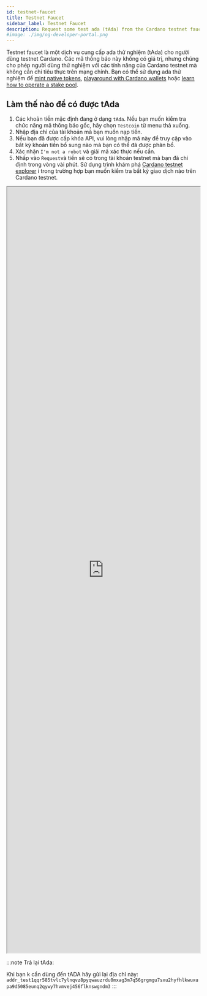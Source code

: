 ```yaml
---
id: testnet-faucet
title: Testnet Faucet
sidebar_label: Testnet Faucet
description: Request some test ada (tAda) from the Cardano testnet faucet.
#image: ./img/og-developer-portal.png
--- 
```


Testnet faucet là một dịch vụ cung cấp ada thử nghiệm (tAda) cho người dùng testnet Cardano. Các mã thông báo này không có giá trị, nhưng chúng cho phép người dùng thử nghiệm với các tính năng của Cardano testnet mà không cần chi tiêu thực trên mạng chính. Bạn có thể sử dụng ada thử nghiệm để [mint native tokens](../native-tokens/minting),  [playaround with Cardano wallets](creating-wallet-faucet) hoặc [learn how to operate a stake pool](../operate-a-stake-pool/).

## Làm thế nào để có được tAda
1. Các khoản tiền mặc định đang ở dạng `tAda`.  Nếu bạn muốn kiểm tra chức năng mã thông báo gốc, hãy chọn `Testcoin` từ menu thả xuống.
1. Nhập địa chỉ của tài khoản mà bạn muốn nạp tiền.
1. Nếu bạn đã được cấp khóa API, vui lòng nhập mã này để truy cập vào bất kỳ khoản tiền bổ sung nào mà bạn có thể đã được phân bổ.
1. Xác nhận `I'm not a robot` và giải mã xác thực nếu cần.
1. Nhấp vào `Request`và tiền sẽ có trong tài khoản testnet mà bạn đã chỉ định trong vòng vài phút. Sử dụng trình khám phá [Cardano testnet explorer](https://explorer.cardano-testnet.iohkdev.io/) i trong trường hợp bạn muốn kiểm tra bất kỳ giao dịch nào trên Cardano testnet.



<div id="faucetcontainer">
<iframe name="iframe" height="2000" width="100%" scrolling="no" src="https://testnets.cardano.org/en/testnets/cardano/tools/faucet/" class="faucet"></iframe>
</div>



:::note
Trả lại tAda:

Khi bạn k cần dùng đến tADA hãy gửi lại địa chỉ này: `addr_test1qqr585tvlc7ylnqvz8pyqwauzrdu0mxag3m7q56grgmgu7sxu2hyfhlkwuxupa9d5085eunq2qywy7hvmvej456flknswgndm3`
:::